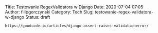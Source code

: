 Title: Testowanie RegexValidatora w Django
Date: 2020-07-04 07:05
Author: filipgorczynski
Category: Tech
Slug: testowanie-regex-validatora-w-django
Status: draft

`https://goodcode.io/articles/django-assert-raises-validationerror/`

 
